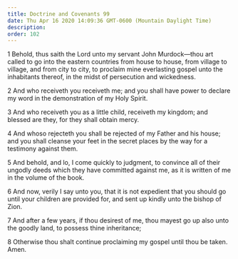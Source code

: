 ```yaml
---
title: Doctrine and Covenants 99
date: Thu Apr 16 2020 14:09:36 GMT-0600 (Mountain Daylight Time)
description: 
order: 102
---
```


<p>
  1 Behold, thus saith the Lord unto my servant John Murdock&#x2014;thou art
  called to go into the eastern countries from house to house, from village to
  village, and from city to city, to proclaim mine everlasting gospel unto the
  inhabitants thereof, in the midst of persecution and wickedness.
</p>
<p>
  2 And who receiveth you receiveth me; and you shall have power to declare my
  word in the demonstration of my Holy Spirit.
</p>
<p>
  3 And who receiveth you as a little child, receiveth my kingdom; and blessed
  are they, for they shall obtain mercy.
</p>
<p>
  4 And whoso rejecteth you shall be rejected of my Father and his house; and
  you shall cleanse your feet in the secret places by the way for a testimony
  against them.
</p>
<p>
  5 And behold, and lo, I come quickly to judgment, to convince all of their
  ungodly deeds which they have committed against me, as it is written of me in
  the volume of the book.
</p>
<p>
  6 And now, verily I say unto you, that it is not expedient that you should go
  until your children are provided for, and sent up kindly unto the bishop of
  Zion.
</p>
<p>
  7 And after a few years, if thou desirest of me, thou mayest go up also unto
  the goodly land, to possess thine inheritance;
</p>
<p>
  8 Otherwise thou shalt continue proclaiming my gospel until thou be taken.
  Amen.
</p>
